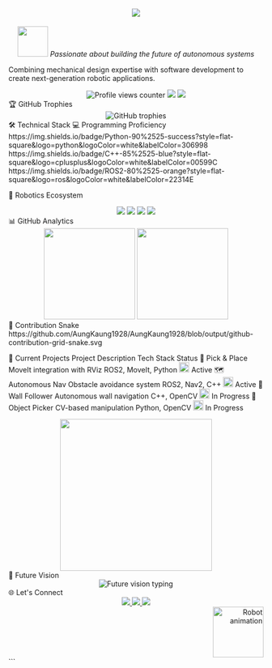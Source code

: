 <h1 align="center">
  <a href="https://git.io/typing-svg">
    <img src="https://readme-typing-svg.herokuapp.com/?lines=Hello,+I'm+Aung+Kaung+Myat!;Mechanical+Engineer;Robotics+%26+AI+Enthusiast;Building+Intelligent+Systems;Mobile+Robotics+Developer&center=true&size=30&color=58a6ff">
  </a>
</h1>

<div align="center">
  <img src="https://media.giphy.com/media/LnQjpWaON8nhr21vNW/giphy.gif" width="60"> 
  <em>Passionate about building the future of autonomous systems</em>
</div>

Combining mechanical design expertise with software development to create next-generation robotic applications.

<div align="center"> <img src="https://komarev.com/ghpvc/?username=AungKaung1928&color=00F7FF&style=flat-square&label=PROFILE+VIEWS" alt="Profile views counter" /> <img src="https://img.shields.io/github/followers/AungKaung1928?label=Followers&style=social&color=00F7FF" /> <img src="https://img.shields.io/github/stars/AungKaung1928?label=Stars&style=social&color=00F7FF" /> </div>
🏆 GitHub Trophies
<div align="center"> <img src="https://github-profile-trophy.vercel.app/?username=AungKaung1928&theme=nord&no-frame=true&row=1&column=6&margin-w=15&margin-h=15" alt="GitHub trophies" /> </div>
🛠️ Technical Stack
💻 Programming Proficiency
https://img.shields.io/badge/Python-90%2525-success?style=flat-square&logo=python&logoColor=white&labelColor=306998
https://img.shields.io/badge/C++-85%2525-blue?style=flat-square&logo=cplusplus&logoColor=white&labelColor=00599C
https://img.shields.io/badge/ROS2-80%2525-orange?style=flat-square&logo=ros&logoColor=white&labelColor=22314E

🤖 Robotics Ecosystem
<div align="center"> <img src="https://img.shields.io/badge/OpenCV-27338e?style=for-the-badge&logo=OpenCV&logoColor=white" /> <img src="https://img.shields.io/badge/Gazebo-3DDC84?style=for-the-badge" /> <img src="https://img.shields.io/badge/MoveIt-005A9C?style=for-the-badge" /> <img src="https://img.shields.io/badge/SLAM-FF6F00?style=for-the-badge" /> </div>
📊 GitHub Analytics
<div align="center"> <img height="180em" src="https://github-readme-stats.vercel.app/api?username=AungKaung1928&show_icons=true&theme=dark&count_private=true&include_all_commits=true" /> <img height="180em" src="https://github-readme-stats.vercel.app/api/top-langs/?username=AungKaung1928&layout=compact&theme=dark&langs_count=8" /> </div>
🐍 Contribution Snake
https://github.com/AungKaung1928/AungKaung1928/blob/output/github-contribution-grid-snake.svg

🚀 Current Projects
Project	Description	Tech Stack	Status
🤖 Pick & Place	MoveIt integration with RViz	ROS2, MoveIt, Python	<img src="https://media.giphy.com/media/3oKIPnAiaMCws8nOsE/giphy.gif" width="20"/> Active
🗺️ Autonomous Nav	Obstacle avoidance system	ROS2, Nav2, C++	<img src="https://media.giphy.com/media/3oKIPnAiaMCws8nOsE/giphy.gif" width="20"/> Active
🧱 Wall Follower	Autonomous wall navigation	C++, OpenCV	<img src="https://media.giphy.com/media/26tn33aiTi1jkl6H6/giphy.gif" width="20"/> In Progress
🎨 Object Picker	CV-based manipulation	Python, OpenCV	<img src="https://media.giphy.com/media/26tn33aiTi1jkl6H6/giphy.gif" width="20"/> In Progress
<div align="center"> <img src="https://media.giphy.com/media/SWoSkN6DxTszqIKEqv/giphy.gif" width="300"/> </div>
🌟 Future Vision
<div align="center"> <img src="https://readme-typing-svg.herokuapp.com?font=Roboto&size=18&duration=3000&pause=500&color=00F7FF&center=true&vCenter=true&width=500&lines=🤖+Fully+Autonomous+Mobile+Robots;🏥+AI-Powered+Medical+Robots;🏭+Smart+Factories+%26+Construction" alt="Future vision typing" /> </div>
🌐 Let's Connect
<div align="center"> <a href="https://www.linkedin.com/in/aung-kaung-myat-30943a215/"> <img src="https://img.shields.io/badge/LinkedIn-0077B5?style=for-the-badge&logo=linkedin&logoColor=white&animation=pulse" /> </a> <a href="https://github.com/AungKaung1928"> <img src="https://img.shields.io/badge/GitHub-100000?style=for-the-badge&logo=github&logoColor=white&animation=pulse" /> </a> <a href="mailto:aungkaungmyattt1928@gmail.com"> <img src="https://img.shields.io/badge/Email-D14836?style=for-the-badge&logo=gmail&logoColor=white&animation=pulse" /> </a> </div><div align="right"> <img src="https://media.giphy.com/media/Ll22OhMLAlVDb8UQWe/giphy.gif" width="100" alt="Robot animation" /> </div> ```
